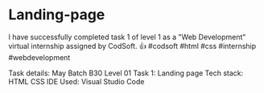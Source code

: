 # Landing-page
I have successfully completed task 1 of level 1 as a "Web Development" virtual internship assigned by CodSoft. 👍 
#codsoft #html #css #internship #webdevelopment

Task details:
May Batch B30
Level 01
Task 1: Landing page
Tech stack: HTML CSS
IDE Used: Visual Studio Code
